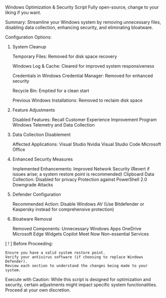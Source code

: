 Windows Optimization & Security Script
Fully open-source, change to your liking if you want.

Summary: Streamline your Windows system by removing unnecessary files, disabling data collection, enhancing security, and eliminating bloatware.

Configuration Options:
1. System Cleanup

    Temporary Files: Removed for disk space recovery
   
    Windows Log & Cache: Cleared for improved system responsiveness
   
    Credentials in Windows Credential Manager: Removed for enhanced security
   
    Recycle Bin: Emptied for a clean start
   
    Previous Windows Installations: Removed to reclaim disk space

3. Feature Adjustments

    Disabled Features:
        Recall
        Customer Experience Improvement Program
        Windows Telemetry and Data Collection

4. Data Collection Disablement

    Affected Applications:
        Visual Studio
        Nvidia
        Visual Studio Code
        Microsoft Office

5. Enhanced Security Measures

    Implemented Enhancements:
        Improved Network Security (Revert if issues arise; a system restore point is recommended)
        Clipboard Data Collection: Disabled for privacy
        Protection against PowerShell 2.0 Downgrade Attacks

6. Defender Configuration

    Recommended Action:
        Disable Windows AV (Use Bitdefender or Kaspersky instead for comprehensive protection)

7. Bloatware Removal

    Removed Components:
        Unnecessary Windows Apps
        OneDrive
        Microsoft Edge
        Widgets
        Copilot
        Meet Now
        Non-essential Services

[ ! ] Before Proceeding:

    Ensure you have a valid system restore point.
    Verify your antivirus software (if choosing to replace Windows Defender).
    Review each section to understand the changes being made to your system.

Execute with Caution: While this script is designed for optimization and security, certain adjustments might impact specific system functionalities. Proceed at your own discretion.
